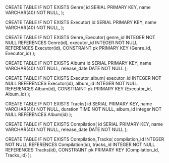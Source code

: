 CREATE TABLE IF NOT EXISTS Genre(
	id SERIAL PRIMARY KEY,
	name VARCHAR(40) NOT NULL,
);

CREATE TABLE IF NOT EXISTS Executor(
	id SERIAL PRIMARY KEY,
	name VARCHAR(40) NOT NULL,
);

CREATE TABLE IF NOT EXISTS Genre_Executor(
	genre_id INTEGER NOT NULL REFERENCES Genre(id),
	executor_id INTEGER NOT NULL REFERENCES Executor(id),
	CONSTRAINT pk PRIMARY KEY (Genre_id, Executor_id)
);

CREATE TABLE IF NOT EXISTS Album(
	id SERIAL PRIMARY KEY,
	name VARCHAR(40) NOT NULL,
	release_date DATE NOT NULL
);

CREATE TABLE IF NOT EXISTS Executor_album(
	executor_id INTEGER NOT NULL REFERENCES Executor(id),
	album_id INTEGER NOT NULL REFERENCES Album(id),
	CONSTRAINT pk PRIMARY KEY (Executor_id, Album_id)
);

CREATE TABLE IF NOT EXISTS Tracks(
	id SERIAL PRIMARY KEY,
	name VARCHAR(40) NOT NULL,
	duration TIME NOT NULL,
	album_id integer NOT NULL REFERENCES Album(id)
);

CREATE TABLE IF NOT EXISTS Compilation(
	id SERIAL PRIMARY KEY,
	name VARCHAR(40) NOT NULL,
	release_date DATE NOT NULL
);

CREATE TABLE IF NOT EXISTS Compilation_Tracks(
	compilation_id INTEGER NOT NULL REFERENCES Compilation(id),
	tracks_id INTEGER NOT NULL REFERENCES Tracks(id),
	CONSTRAINT pk PRIMARY KEY (Compilation_id, Tracks_id)
);